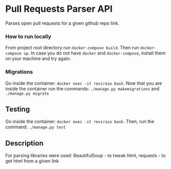 # Pull Requests Parser API
Parses open pull requests for a given github repo link.
### How to run locally

From project root directory run `docker-compose build`. Then run `docker-compose up`. In case you do not have `docker` and `docker-compose`, install them on your machine and try again.

### Migrations
Go inside the container: `docker exec -it reviroio bash`. Now that you are inside the container run the commands: `./manage.py makemigrations` and `./manage.py migrate`

## Testing
Go inside the container: `docker exec -it reviroio bash`. Then, run the command: `./manage.py test`

## Description
For parsing libraries were used: BeautifulSoup - to tweak html, requests - to get html from a given link
